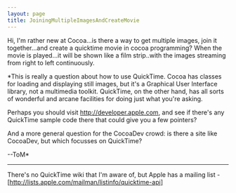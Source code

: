 ```yaml
---
layout: page
title: JoiningMultipleImagesAndCreateMovie
---
```



Hi, I'm rather new at Cocoa...is there a way to get multiple images, join it together...and create a quicktime movie in cocoa programming?  When the movie is played...it will be shown like a film strip..with the images streaming from right to left continuously.

*This is really a question about how to use QuickTime. Cocoa has classes for loading and displaying still images, but it's a Graphical User Interface library, not a multimedia toolkit. QuickTime, on the other hand, has all sorts of wonderful and arcane facilities for doing just what you're asking.

Perhaps you should visit http://developer.apple.com, and see if there's any QuickTime sample code there that could give you a few pointers?

And a more general question for the CocoaDev crowd: is there a site like CocoaDev, but which focusses on QuickTime?

--ToM*

----

There's no QuickTime wiki that I'm aware of, but Apple has a mailing list - [http://lists.apple.com/mailman/listinfo/quicktime-api]

